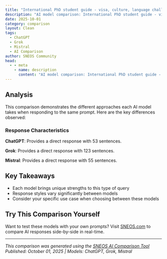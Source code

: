 ```yaml
---
title: "International PhD student guide - visa, culture, language challenges"
description: "AI model comparison: International PhD student guide - visa, culture, language challenges..."
date: 2025-10-01
category: comparison
layout: Clean
tags:
  - ChatGPT
  - Grok
  - Mistral
  - AI Comparison
author: SNEOS Community
head:
  - - meta
    - name: description
      content: "AI model comparison: International PhD student guide - visa, culture, language challenges..."
---
```


<ChatComparison
  title="International PhD student guide - visa, culture, language challenges"
  prompt="International PhD student guide - visa, culture, language challenges"
  :responses='{"ChatGPT": "Certainly! Here\u2019s a comprehensive guide for international PhD students covering visa processes, cultural adaptation, and language challenges:\n\n---\n\n### International PhD Student Guide: Visa, Culture, and Language Challenges\n\n#### 1. Visa Process\n\n**a. Research Visa Requirements Early** \n- Identify the specific visa category for your country (e.g., F-1 for the US, Tier 4 for the UK, Student visa for Australia). \n- Check the official government immigration or embassy website for up-to-date information and processing times.\n\n**b. Required Documentation** \n- University admission letter \n- Proof of financial support \n- Passport and photographs \n- Completed visa application forms \n- Health insurance documents \n- Language proficiency test scores (TOEFL, IELTS), if required \n- Tuberculosis test or other medical records, if required\n\n**c. Application Tips** \n- Apply as early as possible to accommodate processing delays. \n- Attend visa interviews prepared (know your study plan and future goals). \n- Keep copies of all documents and correspondence.\n\n**d. Post-approval** \n- Understand visa conditions, such as work restrictions and duration. \n- Register with the university\u2019s international student office upon arrival. \n- Keep track of visa expiry and renewal procedures well in advance.\n\n---\n\n#### 2. Cultural Adaptation\n\n**a. Understand the New Culture** \n- Research social norms, customs, and etiquette of your host country. \n- Learn about university culture and academic expectations.\n\n**b. Building a Support Network** \n- Engage with international student groups and societies. \n- Attend orientation programs and social events. \n- Connect with fellow students, both local and international.\n\n**c. Overcoming Culture Shock** \n- Recognize stages of culture shock: honeymoon, frustration, adjustment, acceptance. \n- Maintain contact with family and friends back home via calls or messages. \n- Explore hobbies and interests to stay positive and engaged.\n\n**d. Seeking Help** \n- Utilize counseling services or mental health support offered by the university. \n- Reach out to academic advisors or mentors for guidance. \n- Don\u2019t hesitate to ask for help when struggling with cultural differences.\n\n---\n\n#### 3. Language Challenges\n\n**a. Language Preparation Before Arrival** \n- Take language courses/tests before starting your program to meet proficiency criteria. \n- Practice academic writing and speaking relevant to your field.\n\n**b. Improving Language Skills During Studies** \n- Enroll in university language support or writing centers. \n- Join conversation clubs or language exchange groups. \n- Use online resources: podcasts, videos, language apps.\n\n**c. Academic Communication** \n- Learn the conventions of academic writing, presentations, and discussions in your host culture. \n- Seek feedback from peers and supervisors on your writing and speaking. \n- Attend workshops to develop presentation and public speaking skills.\n\n**d. Everyday Communication** \n- Practice daily communication with locals to gain confidence. \n- Don\u2019t be afraid to ask for clarification if you don\u2019t understand something. \n- Use technology (translation apps) when needed but aim to improve your independent skills.\n\n---\n\n### Additional Tips\n\n- **Financial Planning:** Budget for unexpected expenses, understand cost of living. \n- **Health \u0026 Safety:** Know emergency contacts, local healthcare system, and your insurance coverage. \n- **Time Management:** Be proactive in managing your academic workload alongside cultural adaptation.\n\n---\n\nIf you want, I can provide tailored advice for specific countries or universities. Would that be helpful?", "Grok": "Pursuing a PhD as an international student is an exciting but challenging journey. This guide provides an overview of key aspects such as visas, cultural adjustments, and language challenges to help you navigate the process successfully.\n\n---\n\n### **1. Visa Process for International PhD Students**\nObtaining the appropriate visa is a critical first step. Visa regulations vary by country, so research the specific requirements for your destination. Below are general guidelines for some popular study destinations:\n\n#### **Common Visa Types for PhD Students**\n- **United States**: F-1 Student Visa\n - Apply after receiving an admission offer and Form I-20 from your university.\n - Attend a visa interview at a U.S. embassy or consulate.\n - Pay the SEVIS fee (Student and Exchange Visitor Information System).\n - Show proof of financial support and intent to return to your home country after studies.\n - Duration: Valid for the length of your program, with options for Optional Practical Training (OPT) post-graduation.\n- **United Kingdom**: Student Visa (Tier 4)\n - Requires a Confirmation of Acceptance for Studies (CAS) from your university.\n - Provide proof of English proficiency (e.g., IELTS/TOEFL).\n - Show financial capability to support yourself.\n - Duration: Covers your program length, with some post-study work options under the Graduate Route (2 years).\n- **Canada**: Study Permit\n - Apply with an acceptance letter from a Designated Learning Institution (DLI).\n - Provide proof of funds and a statement of purpose.\n - May allow part-time work (up to 20 hours/week) during studies.\n - Duration: Valid for the program duration, with options for a Post-Graduation Work Permit (PGWP).\n- **Australia**: Student Visa (Subclass 500)\n - Requires a Confirmation of Enrolment (CoE) from your university.\n - Show proof of financial capacity and health insurance (OSHC - Overseas Student Health Cover).\n - Allows part-time work (up to 48 hours/fortnight during study periods).\n - Duration: Covers program length, with post-study work visa options (2-4 years).\n- **European Union (e.g., Germany, France, Netherlands)**:\n - Many EU countries require a student residence permit rather than a visa for non-EU students.\n - Apply after arrival with proof of enrollment, financial resources, and health insurance.\n - Some countries (e.g., Germany) offer free or low-cost education and post-study work options (18 months in Germany).\n\n#### **General Visa Tips**\n- **Start Early**: Visa processing can take weeks or months. Apply as soon as you receive your admission letter.\n- **Prepare Documents**: Common requirements include a valid passport, proof of admission, financial statements, health insurance, and language test scores.\n- **Understand Work Rules**: Some visas allow part-time work during studies, but restrictions vary by country.\n- **Stay Compliant**: Adhere to visa conditions, such as maintaining full-time enrollment and reporting address changes.\n- **Plan for Renewals**: If your PhD extends beyond the initial visa duration, check renewal processes.\n- **Consult University International Offices**: Most universities have dedicated staff to assist with visa applications and compliance.\n\n---\n\n### **2. Cultural Adjustments**\nMoving to a new country for a PhD often involves adapting to a different culture, academic environment, and social norms. Here are some challenges and tips to ease the transition:\n\n#### **Common Cultural Challenges**\n- **Communication Styles**: Some cultures are more direct (e.g., Germany, U.S.), while others are more indirect (e.g., Japan, India). Misunderstandings can occur if you\u0027re unfamiliar with local norms.\n- **Academic Culture**: Expectations for independence, critical thinking, and interaction with professors vary. For instance, U.S. and UK programs often encourage debate, while other systems may emphasize formal respect for authority.\n- **Social Norms**: Concepts like punctuality, personal space, and social etiquette differ across countries. For example, arriving late to meetings may be acceptable in some cultures but frowned upon in others (e.g., Germany, Japan).\n- **Homesickness**: Being far from family and familiar surroundings can be emotionally challenging, especially during holidays or difficult academic periods.\n\n#### **Tips for Cultural Adaptation**\n- **Research Beforehand**: Learn about the host country\u2019s customs, holidays, and social norms. Read blogs, watch documentaries, or join online forums for international students.\n- **Be Open-Minded**: Embrace differences rather than judging them. Ask questions if you\u2019re unsure about a custom or behavior.\n- **Build a Support Network**: Connect with other international students, join university clubs, or attend cultural events to make friends and feel included.\n- **Engage with Locals**: Participate in community activities or language exchange programs to better understand the culture.\n- **Seek Help if Needed**: Many universities offer counseling services for homesickness, stress, or cultural adjustment issues.\n\n---\n\n### **3. Language Challenges**\nLanguage barriers can affect your academic performance, social interactions, and daily life. Even if you meet the language requirements for admission, day-to-day communication might still be challenging.\n\n#### **Common Language Challenges**\n- **Academic Language**: Understanding complex terms, writing research papers, or presenting in a non-native language can be difficult.\n- **Accents and Slang**: Local accents, idioms, and informal language may be hard to grasp initially.\n- **Social Communication**: Making friends or engaging in casual conversations might feel intimidating if your language skills are limited.\n- **Listening Skills**: Lectures, seminars, and discussions often move at a fast pace, making it hard to follow or take notes.\n\n#### **Tips for Overcoming Language Barriers**\n- **Prepare Before Arrival**:\n - Take additional language courses or practice through apps like Duolingo, Babbel, or Italki.\n - Watch movies, listen to podcasts, or read books in the host country\u2019s language to familiarize yourself with accents and expressions.\n- **Leverage University Resources**:\n - Many universities offer free language workshops, writing centers, or tutoring for international students.\n - Join conversation clubs or language exchange programs to practice speaking with native speakers.\n- **Practice Daily**:\n - Speak the language as much as possible, even if you make mistakes. Most people appreciate the effort.\n - Label items in your home with vocabulary words or keep a journal in the target language.\n- **Ask for Clarification**: If you don\u2019t understand something in class or conversations, politely ask for repetition or explanation.\n- **Be Patient**: Language proficiency improves with time and immersion. Don\u2019t get discouraged by slow progress.\n- **Use Technology**: Apps like Google Translate or Grammarly can help with quick translations or writing corrections.\n\n#### **Specific Language Requirements**\nMost PhD programs in English-speaking countries or programs taught in English require standardized test scores like:\n- **IELTS**: Minimum score typically 6.5\u20137.0 (varies by university).\n- **TOEFL**: Minimum score typically 80\u2013100 (varies by university).\n- Non-English speaking countries (e.g., Germany, France) may require proficiency in the local language (e.g., TestDaF for German, DELF/DALF for French) if the program or research involves local interaction.\n\n---\n\n### **4. Additional Tips for International PhD Students**\n- **Finances**: PhD programs can be expensive, so apply for scholarships, fellowships, or teaching/research assistantships. Budget carefully for living expenses, as costs vary widely (e.g., high in the U.S./UK, lower in Germany).\n- **Health Insurance**: Many countries require international students to have health insurance. Check university or government policies to ensure coverage.\n- **Networking**: Build relationships with professors, peers, and industry professionals. Attend conferences and seminars to expand your academic and professional connections.\n- **Time Management**: Balancing research, coursework (if applicable), and personal life can be tough. Create a structured schedule and seek advice from senior PhD students.\n- **Mental Health**: The pressure of a PhD, combined with being away from home, can impact mental well-being. Use university counseling services or online platforms like BetterHelp if needed.\n\n---\n\n### **Country-Specific Notes**\n- **United States**: PhD students often receive funding through assistantships. Be prepared for a competitive academic environment and significant independence in research.\n- **United Kingdom**: PhDs are typically shorter (3\u20134 years) and more focused on research with minimal coursework. Cultural adaptation may involve understanding British humor and formality.\n- **Canada**: Known for a welcoming environment and affordable education compared to the U.S. Post-study work options are a big draw.\n- **Australia**: High living costs but excellent quality of life and research opportunities. Part-time work is common among students.\n- **Germany**: Often no tuition fees for PhD students (even for internationals), but you may need to learn German for daily life, even if your program is in English.\n\n---\n\n### **Conclusion**\nBeing an international PhD student comes with challenges, but with preparation and the right mindset, it can be a rewarding experience. Focus on understanding visa requirements, embracing cultural differences, and improving language skills. Leverage university resources, build a support network, and stay resilient. Your PhD journey is not just about academic growth but also personal and cultural enrichment. If you have specific questions about a country or situation, let me know, and I can provide more tailored advice!", "Mistral": "Navigating an international PhD program involves several key considerations, including visa requirements, cultural adaptation, and language challenges. Here\u2019s a comprehensive guide to help you through these aspects:\n\n### Visa Requirements\n\n1. **Research Visa Types**:\n - **F-1 Visa (USA)**: Common for international students. Requires an I-20 form from your university.\n - **J-1 Visa (USA)**: For exchange visitors. Requires a DS-2019 form.\n - **Tier 4 Visa (UK)**: For international students. Requires a Confirmation of Acceptance for Studies (CAS) from your university.\n - **Student Visa (Australia)**: Subclass 500. Requires a Confirmation of Enrolment (CoE) from your university.\n - **Schengen Visa (Europe)**: For short-term stays. For long-term stays, you may need a national visa.\n\n2. **Application Process**:\n - **Documentation**: Passport, acceptance letter, financial proof, health insurance, and sometimes a police clearance certificate.\n - **Interview**: Prepare for a visa interview, which may include questions about your academic background, research interests, and future plans.\n - **Processing Time**: Varies by country. Plan ahead and apply well in advance.\n\n3. **Financial Requirements**:\n - **Funding**: Ensure you have sufficient funds to cover tuition, living expenses, and health insurance. Scholarships, grants, and assistantships can be helpful.\n - **Bank Statements**: Provide evidence of financial support, such as bank statements or sponsorship letters.\n\n### Cultural Adaptation\n\n1. **Understanding Local Customs**:\n - **Research**: Learn about the local customs, traditions, and social norms of the country you will be studying in.\n - **Open Mind**: Be open to new experiences and willing to adapt to different ways of life.\n\n2. **Social Integration**:\n - **Join Clubs and Societies**: Participate in university clubs, societies, and events to meet new people and build a social network.\n - **Language Exchange**: Engage in language exchange programs to improve your language skills and make local friends.\n\n3. **Cultural Sensitivity**:\n - **Respect Differences**: Be respectful of cultural differences and avoid stereotypes.\n - **Seek Support**: Utilize university resources such as international student offices, counseling services, and cultural clubs.\n\n### Language Challenges\n\n1. **Language Proficiency**:\n - **Tests**: Ensure you meet the language proficiency requirements (e.g., TOEFL, IELTS, PTE) for your program.\n - **Practice**: Continuously practice and improve your language skills through courses, conversation groups, and immersion.\n\n2. **Academic Writing**:\n - **Workshops**: Attend academic writing workshops and seminars offered by your university.\n - **Resources**: Use language learning apps, online courses, and writing centers to enhance your skills.\n\n3. **Communication**:\n - **Speak Up**: Don\u2019t hesitate to ask for clarification if you don\u2019t understand something.\n - **Feedback**: Seek feedback from professors and peers to improve your communication skills.\n\n### Additional Tips\n\n1. **Health and Well-being**:\n - **Health Insurance**: Ensure you have adequate health insurance coverage.\n - **Mental Health**: Take care of your mental health by seeking support from counseling services if needed.\n\n2. **Financial Management**:\n - **Budgeting**: Create a budget to manage your finances effectively.\n - **Part-time Work**: Consider part-time work or assistantships to supplement your income, but be aware of visa restrictions.\n\n3. **Networking**:\n - **Professional Networks**: Join professional organizations and attend conferences to build your academic and professional network.\n - **Mentorship**: Seek mentorship from faculty members and senior students.\n\n4. **Legal and Administrative**:\n - **Immigration Laws**: Stay updated on immigration laws and visa regulations.\n - **Documentation**: Keep all your important documents safe and easily accessible.\n\nBy addressing these key areas, you can better prepare for the challenges and opportunities that come with pursuing an international PhD. Good luck!"}' 
  published-date="11:13"
/>

## Analysis

This comparison demonstrates the different approaches each AI model takes when responding to the same prompt. Here are the key differences observed:

### Response Characteristics

**ChatGPT**: Provides a direct response with 53 sentences. 

**Grok**: Provides a direct response with 123 sentences. 

**Mistral**: Provides a direct response with 55 sentences. 

## Key Takeaways

- Each model brings unique strengths to this type of query
- Response styles vary significantly between models
- Consider your specific use case when choosing between these models

## Try This Comparison Yourself

Want to test these models with your own prompts? Visit [SNEOS.com](https://sneos.com) to compare AI responses side-by-side in real-time.

---

*This comparison was generated using the [SNEOS AI Comparison Tool](https://sneos.com)*
*Published: October 01, 2025 | Models: ChatGPT, Grok, Mistral*
